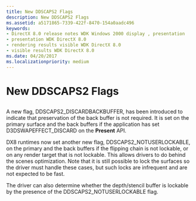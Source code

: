 ```yaml
---
title: New DDSCAPS2 Flags
description: New DDSCAPS2 Flags
ms.assetid: a5171865-7339-422f-8470-154a0aadc496
keywords:
- DirectX 8.0 release notes WDK Windows 2000 display , presentation
- presentation WDK DirectX 8.0
- rendering results visible WDK DirectX 8.0
- visible results WDK DirectX 8.0
ms.date: 04/20/2017
ms.localizationpriority: medium
---
```


# New DDSCAPS2 Flags


## <span id="ddk_new_ddscaps2_flags_gg"></span><span id="DDK_NEW_DDSCAPS2_FLAGS_GG"></span>


A new flag, DDSCAPS2\_DISCARDBACKBUFFER, has been introduced to indicate that preservation of the back buffer is not required. It is set on the primary surface and the back buffers if the application has set D3DSWAPEFFECT\_DISCARD on the **Present** API.

DX8 runtimes now set another new flag, DDSCAPS2\_NOTUSERLOCKABLE, on the primary and the back buffers if the flipping chain is not lockable, or on any render target that is not lockable. This allows drivers to do behind the scenes optimization. Note that it is still possible to lock the surfaces so the driver must handle these cases, but such locks are infrequent and are not expected to be fast.

The driver can also determine whether the depth/stencil buffer is lockable by the presence of the DDSCAPS2\_NOTUSERLOCKABLE flag.

 

 





